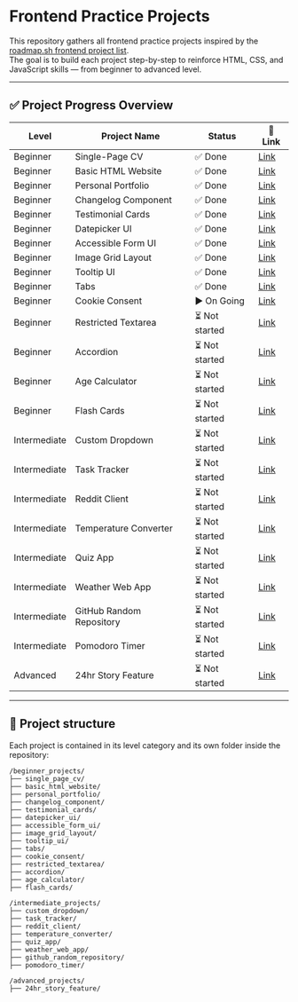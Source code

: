 # Frontend Practice Projects

This repository gathers all frontend practice projects inspired by the [roadmap.sh frontend project list](https://roadmap.sh/frontend/projects).  
The goal is to build each project step-by-step to reinforce HTML, CSS, and JavaScript skills — from beginner to advanced level.

---

## ✅ Project Progress Overview

| Level        | Project Name                  | Status            | 🔗 Link                                                   |
|--------------|-------------------------------|-------------------|-----------------------------------------------------------|
| Beginner     | Single-Page CV                | ✅ Done           | [Link](https://roadmap.sh/projects/single-page-cv)        |
| Beginner     | Basic HTML Website            | ✅ Done           | [Link](https://roadmap.sh/projects/basic-html-website)    |
| Beginner     | Personal Portfolio            | ✅ Done           | [Link](https://roadmap.sh/projects/portfolio-website)     |
| Beginner     | Changelog Component           | ✅ Done           | [Link](https://roadmap.sh/projects/changelog-component)   |
| Beginner     | Testimonial Cards             | ✅ Done           | [Link](https://roadmap.sh/projects/testimonial-cards)     |
| Beginner     | Datepicker UI                 | ✅ Done           | [Link](https://roadmap.sh/projects/datepicker-ui)         |
| Beginner     | Accessible Form UI            | ✅ Done           | [Link](https://roadmap.sh/projects/accessible-form-ui)    |
| Beginner     | Image Grid Layout             | ✅ Done           | [Link](https://roadmap.sh/projects/image-grid)            |
| Beginner     | Tooltip UI                    | ✅ Done           | [Link](https://roadmap.sh/projects/tooltip-ui)            |
| Beginner     | Tabs                          | ✅ Done           | [Link](https://roadmap.sh/projects/simple-tabs)           |
| Beginner     | Cookie Consent                | ▶️ On Going       | [Link](https://roadmap.sh/projects/cookie-consent)        |
| Beginner     | Restricted Textarea           | ⏳ Not started    | [Link](https://roadmap.sh/projects/restricted-textarea)   |
| Beginner     | Accordion                     | ⏳ Not started    | [Link](https://roadmap.sh/projects/accordion)             |
| Beginner     | Age Calculator                | ⏳ Not started    | [Link](https://roadmap.sh/projects/age-calculator)        |
| Beginner     | Flash Cards                   | ⏳ Not started    | [Link](https://roadmap.sh/projects/flash-cards)           |
| Intermediate | Custom Dropdown               | ⏳ Not started    | [Link](https://roadmap.sh/projects/custom-dropdown)       |
| Intermediate | Task Tracker                  | ⏳ Not started    | [Link](https://roadmap.sh/projects/task-tracker-js)       |
| Intermediate | Reddit Client                 | ⏳ Not started    | [Link](https://roadmap.sh/projects/reddit-client)         |
| Intermediate | Temperature Converter         | ⏳ Not started    | [Link](https://roadmap.sh/projects/temperature-converter) |
| Intermediate | Quiz App                      | ⏳ Not started    | [Link](https://roadmap.sh/projects/quiz-app)              |
| Intermediate | Weather Web App               | ⏳ Not started    | [Link](https://roadmap.sh/projects/weather-app)           |
| Intermediate | GitHub Random Repository      | ⏳ Not started    | [Link](https://roadmap.sh/projects/github-random-repo)    |
| Intermediate | Pomodoro Timer                | ⏳ Not started    | [Link](https://roadmap.sh/projects/pomodoro-timer)        |
| Advanced     | 24hr Story Feature            | ⏳ Not started    | [Link](https://roadmap.sh/projects/stories-feature)       |


---

## 🔧 Project structure

Each project is contained in its level category and its own folder inside the repository:


```
/beginner_projects/
├── single_page_cv/
├── basic_html_website/
├── personal_portfolio/
├── changelog_component/
├── testimonial_cards/
├── datepicker_ui/
├── accessible_form_ui/
├── image_grid_layout/
├── tooltip_ui/
├── tabs/
├── cookie_consent/
├── restricted_textarea/
├── accordion/
├── age_calculator/
├── flash_cards/

/intermediate_projects/
├── custom_dropdown/
├── task_tracker/
├── reddit_client/
├── temperature_converter/
├── quiz_app/
├── weather_web_app/
├── github_random_repository/
├── pomodoro_timer/

/advanced_projects/
├── 24hr_story_feature/
```